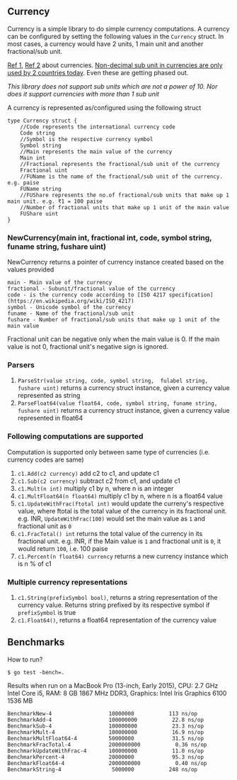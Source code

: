 ## Currency

Currency is a simple library to do simple currency computations. A currency can be configured by setting the following values in the `Currency` struct. In most cases, a currency would have 2 units, 1 main unit and another fractional/sub unit.

[Ref 1](https://en.wikipedia.org/wiki/Denomination_(currency)), [Ref 2](https://en.wikipedia.org/wiki/Currency) about currencies.
[Non-decimal sub unit in currencies are only used by 2 countries today](https://en.wikipedia.org/wiki/Non-decimal_currency). Even these are getting phased out.

*This library does not support sub units which are not a power of 10. Nor does it support currencies with more than 1 sub unit*

A currency is represented as/configured using the following struct

```
type Currency struct {
	//Code represents the international currency code
	Code string
	//Symbol is the respective currency symbol
	Symbol string
	//Main represents the main value of the currency
	Main int
	//Fractional represents the fractional/sub unit of the currency
	Fractional uint
	//FUName is the name of the fractional/sub unit of the currency. e.g. paise
	FUName string
	//FUShare represents the no.of fractional/sub units that make up 1 main unit. e.g. ₹1 = 100 paise
	//Number of fractional units that make up 1 unit of the main value
	FUShare uint
}
```

### NewCurrency(main int, fractional int, code, symbol string, funame string, fushare uint)

NewCurrency returns a pointer of currency instance created based on the values provided

```
main - Main value of the currency
fractional - Subunit/fractional value of the currency
code - is the currency code according to [ISO 4217 specification](https://en.wikipedia.org/wiki/ISO_4217)
symbol - Unicode symbol of the currency
funame - Name of the fractional/sub unit
fushare - Number of fractional/sub units that make up 1 unit of the main value
```

Fractional unit can be negative only when the main value is 0. If the main value is not 0, fractional unit's negative sign is ignored.

### Parsers

1. `ParseStr(value string, code, symbol string,  fulabel string, fushare uint)` returns a currency struct instance, given a currency value represented as string
2. `ParseFloat64(value float64, code, symbol string, funame string, fushare uint)` returns a 
currency struct instance, given a currency value represented in float64

### Following computations are supported

Computation is supported only between same type of currencies (i.e. currency codes are same)

1. `c1.Add(c2 currency)` add c2 to c1, and update c1
2. `c1.Sub(c2 currency)` subtract c2 from c1, and update c1
3. `c1.Mult(n int)` multiply c1 by n, where n is an integer
4. `c1.MultFloat64(n float64)` multiply c1 by n, where n is a float64 value
5. `c1.UpdateWithFrac(ftotal int)` would update the curreny's respective value, where ftotal is the total value of the currency in its fractional unit. e.g. INR, `UpdateWithFrac(100)` would set the main value as `1` and fractional unit as `0`
6. `c1.FracTotal() int` returns the total value of the currency in its fractional unit. e.g. INR, if the Main value is `1` and fractional unit is `0`, it would return `100`, i.e. 100 paise
7. `c1.Percent(n float64) currency` returns a new currency instance which is n % of c1

### Multiple currency representations

1. `c1.String(prefixSymbol bool)`, returns a string representation of the currency value. Returns string prefixed by its respective symbol if `prefixSymbol` is true
2. `c1.Float64()`, returns a float64 representation of the currency value

## Benchmarks

How to run?

`$ go test -bench=.`

Results when run on a MacBook Pro (13-inch, Early 2015), CPU: 2.7 GHz Intel Core i5, RAM: 8 GB 1867 MHz DDR3, Graphics: Intel Iris Graphics 6100 1536 MB

```
BenchmarkNew-4              	10000000	       113 ns/op
BenchmarkAdd-4              	100000000	        22.8 ns/op
BenchmarkSub-4              	100000000	        23.3 ns/op
BenchmarkMult-4             	100000000	        16.9 ns/op
BenchmarkMultFloat64-4      	50000000	        31.5 ns/op
BenchmarkFracTotal-4        	2000000000	         0.36 ns/op
BenchmarkUpdateWithFrac-4   	100000000	        11.0 ns/op
BenchmarkPercent-4          	20000000	        95.3 ns/op
BenchmarkFloat64-4          	2000000000	         0.40 ns/op
BenchmarkString-4           	 5000000	       248 ns/op
```